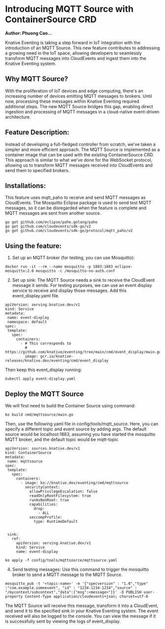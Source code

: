 # Introducing MQTT Source with ContainerSource CRD

**Author: Phuong Cao...**

Knative Eventing is taking a step forward in IoT integration with the introduction of an MQTT Source. This new feature contributes to addressing a growing need in the IoT space, allowing developers to seamlessly transform MQTT messages into CloudEvents and ingest them into the Knative Eventing system.

## Why MQTT Source?

With the proliferation of IoT devices and edge computing, there's an increasing number of devices emitting MQTT messages to brokers. Until now, processing these messages within Knative Eventing required additional steps. The new MQTT Source bridges this gap, enabling direct ingestion and processing of MQTT messages in a cloud-native event-driven architecture.

## Feature Description:

Instead of developing a full-fledged controller from scratch, we've taken a simpler and more efficient approach. The MQTT Source is implemented as a container image that can be used with the existing ContainerSource CRD. This approach is similar to what we've done for the WebSocket protocol, allowing us to transform MQTT messages received into CloudEvents and send them to specified brokers.

## Installations:

This feature uses mqtt_paho to receive and send MQTT messages as CloudEvents. The Mosquitto Eclipse package is used to send test MQTT messages, so it can be disregarded when the feature is complete and MQTT messages are sent from another source.

```shell
go get github.com/eclipse/paho.golang/paho
go get github.com/cloudevents/sdk-go/v2
go get github.com/cloudevents/sdk-go/protocol/mqtt_paho/v2
```

## Using the feature:

1. Set up an MQTT broker (for testing, you can use Mosquitto):

```shell
docker run -it --rm --name mosquitto -p 1883:1883 eclipse-mosquitto:2.0 mosquitto -c /mosquitto-no-auth.conf
```

2. Set up sink:
   The MQTT Source needs a sink to receive the CloudEvent message it sends. For testing purposes, we can use an event display service to receive and display those messages. Add this event_display.yaml file.

```
apiVersion: serving.knative.dev/v1
kind: Service
metadata:
 name: event-display
 namespace: default
spec:
 template:
   spec:
     containers:
       - # This corresponds to
         # https://github.com/knative/eventing/tree/main/cmd/event_display/main.go
         image: gcr.io/knative-releases/knative.dev/eventing/cmd/event_display
```

Then keep this event_display running:

```shell
kubectl apply event-display.yaml
```

## Deploy the MQTT Source

We will first need to build the Container Source using command:

```shell
ko build cmd/mqttsource/main.go
```

Then, use the following yaml file in config/tools/mqtt_source. Here, you can specify a different topic and event source by adding args. The default source would be localhost:1883, assuming you have started the mosquitto MQTT broker, and the default topic would be mqtt-topic

```
apiVersion: sources.knative.dev/v1
kind: ContainerSource
metadata:
 name: mqttsource
spec:
 template:
   spec:
     containers:
       - image: ko://knative.dev/eventing/cmd/mqttsource
         securityContext:
           allowPrivilegeEscalation: false
           readOnlyRootFilesystem: true
           runAsNonRoot: true
           capabilities:
             drop:
               - ALL
           seccompProfile:
             type: RuntimeDefault


 sink:
   ref:
     apiVersion: serving.knative.dev/v1
     kind: Service
     name: event-display
```

```shell
ko apply -f config/tools/mqttsource/mqttsource.yaml
```

4. Send testing messages:
   Use this command to trigger the mosquitto broker to send a MQTT message to the MQTT Source.

```shell
mosquitto_pub -t '<topic-name>' -m '{"specversion" : "1.0","type" :"com.example.someevent", "id" : "1234-1234-1234","source" : "/mycontext/subcontext","data":{"msg":<message>"}}' -D PUBLISH user-property Content-Type application/cloudevents+json; charset=utf-8
```

The MQTT Source will receive this message, transform it into a CloudEvent, and send it to the specified sink in your Knative Eventing system. The event received will also be logged to the console. You can view the message if it is successfully sent by viewing the logs of event_display.

